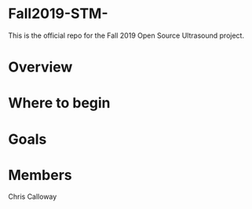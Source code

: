 # Fall2019-STM-
This is the official repo for the Fall 2019 Open Source Ultrasound project.

# Overview


# Where to begin


# Goals


# Members
Chris Calloway

